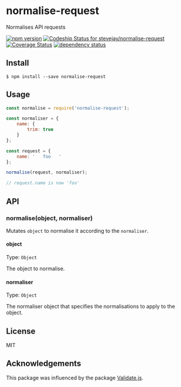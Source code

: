 # normalise-request

Normalises API requests

[![npm version](https://badge.fury.io/js/normalise-request.svg)](https://badge.fury.io/js/normalise-request)
[![Codeship Status for stevejay/normalise-request](https://app.codeship.com/projects/4fd232b0-a545-0134-c5f3-66ecd8905c85/status?branch=master)](https://app.codeship.com/projects/190828)
[![Coverage Status](https://coveralls.io/repos/github/stevejay/normalise-request/badge.svg?branch=master)](https://coveralls.io/github/stevejay/normalise-request?branch=master)
[![dependency status](https://david-dm.org/stevejay/normalise-request.svg)](https://david-dm.org/stevejay/normalise-request)

## Install

```
$ npm install --save normalise-request
```

## Usage

```js
const normalise = require('normalise-request');

const normaliser = {
    name: {
        trim: true
    }
};

const request = {
    name: '   foo   '
};

normalise(request, normaliser);

// request.name is now 'foo'
```

## API

### normalise(object, normaliser)

Mutates `object` to normalise it according to the `normaliser`.

#### object

Type: `Object`

The object to normalise.

#### normaliser

Type: `Object`

The normaliser object that specifies the normalisations to apply to the object.

## License

MIT

## Acknowledgements

This package was influenced by the package [Validate.js](https://validatejs.org/).

